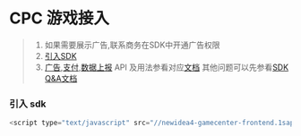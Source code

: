 # CPC 游戏接入

> 1. 如果需要展示广告,联系商务在SDK中开通广告权限
> 2. [引入SDK](#引入-sdk)
> 3. [广告](./游戏广告接入文档.md),[支付](./游戏支付接入文档.md),[数据上报](./SDK数据上报接入文档.md) API 及用法参看对应[文档](./README.md)
> 其他问题可以先参看[SDK Q&A文档](./SDK_Q&A.md)

### 引入 sdk

```javascript
<script type="text/javascript" src="//newidea4-gamecenter-frontend.1sapp.com/sdk/prod/h5.v1.0.0.js?spread=required"></script>
```
